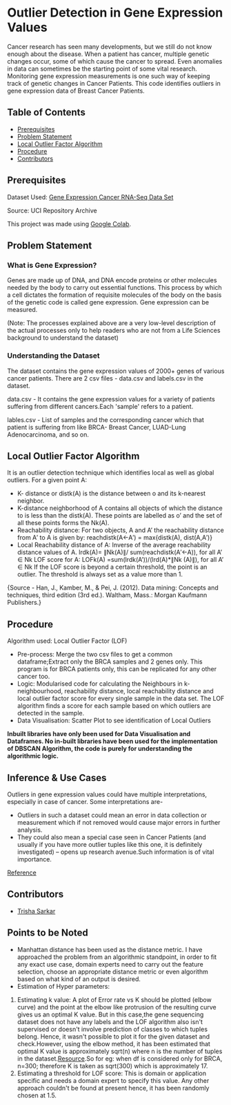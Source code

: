 # Outlier Detection in Gene Expression Values 

Cancer research has seen many developments, but we still do not know enough about the disease. When a patient has cancer, multiple genetic changes occur, some of which cause the cancer to spread. Even anomalies in data can sometimes be the starting point of some vital research. Monitoring gene expression measurements is one such way of  keeping track of genetic changes in Cancer Patients. This code identifies outliers in gene expression data of Breast Cancer Patients.

## Table of Contents

- [Prerequisites](#prerequisites)
- [Problem Statement](#problem-statement)
- [Local Outlier Factor Algorithm](#local-outlier-factor-algorithm)
- [Procedure](#procedure)
- [Contributors](#contributors)
 
## Prerequisites

Dataset Used: [Gene Expression Cancer RNA-Seq Data Set ](https://archive.ics.uci.edu/ml/datasets/gene+expression+cancer+RNA-Seq) 

Source: UCI Repository Archive

This project was made using [Google Colab](https://colab.research.google.com/notebooks/intro.ipynb#recent=true).

## Problem Statement

### What is Gene Expression?

Genes are made up of DNA, and DNA encode proteins or other molecules needed by the body to carry out essential functions. This process by which a cell dictates the formation of requisite molecules of the body on the basis of the genetic code is called gene expression. Gene expression can be measured. 

(Note: The processes explained above are a very low-level description of the actual processes only to help readers who are not from a Life Sciences background to understand the dataset)

### Understanding the Dataset

The dataset contains the gene expression values of 2000+ genes of various cancer patients. There are 2 csv files - data.csv and labels.csv in the dataset.

data.csv  - It contains the gene expression values for a variety of patients suffering from different cancers.Each 'sample' refers to a patient. 


lables.csv - List of samples and the corresponding cancer which that patient is suffering from like BRCA- Breast Cancer, LUAD-Lung Adenocarcinoma, and so on.


## Local Outlier Factor Algorithm         

It is an outlier detection technique which identifies local as well as global outliers.
For a given point A:                      
* K- distance or distk(A) is the distance between o and its k-nearest neighbor.
* K-distance neighborhood of A contains all objects of which the distance to is less than the distk(A). These points are labelled as o’ and the set of all these points forms the Nk(A).
* Reachability distance: For two objects, A and A’ the reachability distance from A′ to A is given by:
 reachdistk(A←A′) = max{distk(A), dist(A,A′)}
* Local Reachability distance of A: Inverse of the average reachability distance values of A.
lrdk(A)= ∥Nk(A)∥/ sum(reachdistk(A′←A)), for all A’ ∈ Nk
LOF score for A: 
       LOFk(A) =sum(lrdk(A’))/(lrd(A)*∥Nk (A)∥), for all A’ ∈ Nk
If the LOF score is beyond a certain threshold, the point is an outlier. The threshold is always set as a value more than 1.

{Source - Han, J., Kamber, M., & Pei, J. (2012). Data mining: Concepts and techniques, third edition (3rd ed.). Waltham, Mass.: Morgan Kaufmann Publishers.}

## Procedure

Algorithm used: Local Outlier Factor (LOF)
* Pre-process: Merge the two csv files to get a common dataframe;Extract only the BRCA samples and 2 genes only. This program is for BRCA patients only, this can be replicated for any other cancer too.
* Logic: Modularised code for calculating the Neighbours in k-neighbourhood, reachability distance, local reachability distance and local outlier factor score for every single sample in the data set.
The LOF algorithm finds a score for each sample based on which outliers are detected in the sample.
* Data Visualisation: Scatter Plot to see identification of Local Outliers

**Inbuilt libraries have only been used for Data Visualisation and Dataframes. No in-built libraries have been used for the implementation of DBSCAN Algorithm, the code is purely for understanding the algorithmic logic.**

## Inference & Use Cases

Outliers in gene expression values could have multiple interpretations, especially in case of cancer. Some interpretations are- 
* Outliers in such a dataset could mean an error in data collection or measurement which if not removed would cause major errors in further analysis. 
* They could also mean a special case seen in Cancer Patients (and usually if you have more outlier tuples like this one, it is definitely investigated) – opens up research avenue.Such information is of vital importance.

[Reference](https://www.longdom.org/open-access/robust-detection-of-outlier-samples-and-genes-in-expression-datasets-jpb-1000387.pdf)

## Contributors

* [Trisha Sarkar](https://github.com/trishasarkar)

## Points to be Noted

* Manhattan distance has been used as the distance metric. I have approached the problem from an algorithmic standpoint, in order to fit any exact use case, domain experts need to carry out the feature selection, choose an appropriate distance metric or even algorithm based on what kind of an output is desired.
* Estimation of Hyper parameters:
1. Estimating k value: A plot of Error rate vs K should be plotted (elbow curve) and the point at the elbow like protrusion of the resulting curve gives us an optimal K value.
But in this case,the gene sequencing dataset does not have any labels and the LOF algorithm also isn't supervised or doesn't involve prediction of classes to which tuples belong. Hence, it wasn't possible to plot it for the given dataset and check.However, using the elbow method, it has been estimated that optimal K value is approximately sqrt(n) where n is the number of tuples in the dataset.[Resource](https://towardsdatascience.com/how-to-find-the-optimal-value-of-k-in-knn-35d936e554eb).So for eg: when df is considered only for BRCA, n=300; therefore K is taken as sqrt(300) which is approximately 17.
2. Estimating a threshold for LOF score: 
This is domain or application specific and needs a domain expert to specify this value. Any other approach couldn't be found at present hence, it has been randomly chosen at 1.5.
